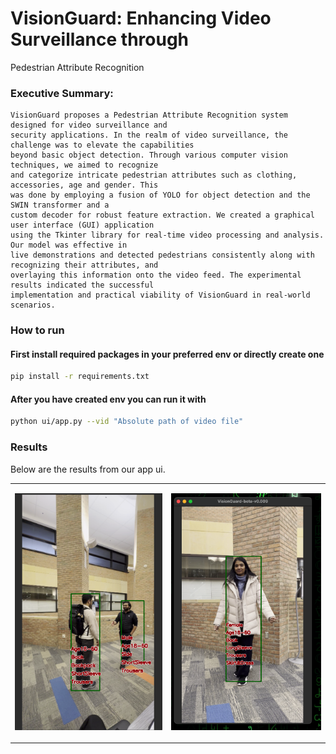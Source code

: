 # VisionGuard: Enhancing Video Surveillance through
Pedestrian Attribute Recognition

### Executive Summary:
```text
VisionGuard proposes a Pedestrian Attribute Recognition system designed for video surveillance and
security applications. In the realm of video surveillance, the challenge was to elevate the capabilities
beyond basic object detection. Through various computer vision techniques, we aimed to recognize
and categorize intricate pedestrian attributes such as clothing, accessories, age and gender. This
was done by employing a fusion of YOLO for object detection and the SWIN transformer and a
custom decoder for robust feature extraction. We created a graphical user interface (GUI) application
using the Tkinter library for real-time video processing and analysis. Our model was effective in
live demonstrations and detected pedestrians consistently along with recognizing their attributes, and
overlaying this information onto the video feed. The experimental results indicated the successful
implementation and practical viability of VisionGuard in real-world scenarios. 
```

### How to run 
#### First install required packages in your preferred env or directly create one
```bash
pip install -r requirements.txt
```
#### After you have created env you can run it with
```bash
python ui/app.py --vid "Absolute path of video file"
```

### Results
Below are the results from our app ui. 

<table>
<tr>
<td>

![result1](output/Best%20Crop.png)
</td>
<td>

![result2](output/h.png)
</td>
</tr>
</table>

